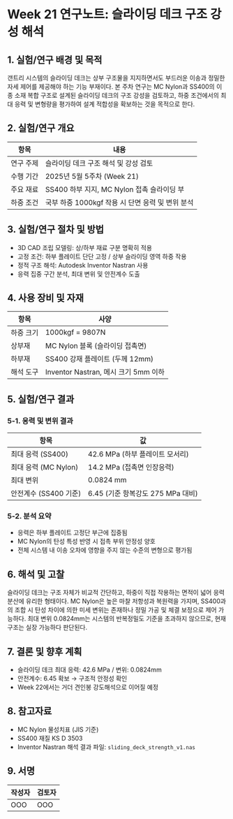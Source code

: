 # Week 21 연구노트: 슬라이딩 데크 구조 강성 해석

## 1. 실험/연구 배경 및 목적
갠트리 시스템의 슬라이딩 데크는 상부 구조물을 지지하면서도 부드러운 이송과 정밀한 자세 제어를 제공해야 하는 기능 부재이다. 본 주차 연구는 MC Nylon과 SS400의 이종 소재 복합 구조로 설계된 슬라이딩 데크의 구조 강성을 검토하고, 하중 조건에서의 최대 응력 및 변형량을 평가하여 설계 적합성을 확보하는 것을 목적으로 한다.

## 2. 실험/연구 개요
| 항목 | 내용 |
|------|------|
| 연구 주제 | 슬라이딩 데크 구조 해석 및 강성 검토 |
| 수행 기간 | 2025년 5월 5주차 (Week 21) |
| 주요 재료 | SS400 하부 지지, MC Nylon 접촉 슬라이딩 부 |
| 하중 조건 | 국부 하중 1000kgf 작용 시 단면 응력 및 변위 분석

## 3. 실험/연구 절차 및 방법
- 3D CAD 조립 모델링: 상/하부 재료 구분 명확히 적용
- 고정 조건: 하부 플레이트 단단 고정 / 상부 슬라이딩 영역 하중 작용
- 정적 구조 해석: Autodesk Inventor Nastran 사용
- 응력 집중 구간 분석, 최대 변위 및 안전계수 도출

## 4. 사용 장비 및 자재
| 항목 | 사양 |
|------|------|
| 하중 크기 | 1000kgf = 9807N |
| 상부재 | MC Nylon 블록 (슬라이딩 접촉면) |
| 하부재 | SS400 강재 플레이트 (두께 12mm) |
| 해석 도구 | Inventor Nastran, 메시 크기 5mm 이하

## 5. 실험/연구 결과
### 5-1. 응력 및 변위 결과
| 항목 | 값 |
|------|----|
| 최대 응력 (SS400) | 42.6 MPa (하부 플레이트 모서리) |
| 최대 응력 (MC Nylon) | 14.2 MPa (접촉면 인장응력) |
| 최대 변위 | 0.0824 mm |
| 안전계수 (SS400 기준) | 6.45 (기준 항복강도 275 MPa 대비)

### 5-2. 분석 요약
- 응력은 하부 플레이트 고정단 부근에 집중됨
- MC Nylon의 탄성 특성 반영 시 접촉 부위 안정성 양호
- 전체 시스템 내 이송 오차에 영향을 주지 않는 수준의 변형으로 평가됨

## 6. 해석 및 고찰
슬라이딩 데크는 구조 자체가 비교적 간단하고, 하중이 직접 작용하는 면적이 넓어 응력 분산에 유리한 형태이다. MC Nylon은 높은 마찰 저항성과 복원력을 가지며, SS400과의 조합 시 탄성 차이에 의한 미세 변위는 존재하나 정밀 가공 및 체결 보정으로 제어 가능하다. 최대 변위 0.0824mm는 시스템의 반복정밀도 기준을 초과하지 않으므로, 현재 구조는 실장 가능하다 판단된다.

## 7. 결론 및 향후 계획
- 슬라이딩 데크 최대 응력: 42.6 MPa / 변위: 0.0824mm
- 안전계수: 6.45 확보 → 구조적 안정성 확인
- Week 22에서는 거더 견인봉 강도해석으로 이어질 예정

## 8. 참고자료
- MC Nylon 물성치표 (JIS 기준)
- SS400 재질 KS D 3503
- Inventor Nastran 해석 결과 파일: `sliding_deck_strength_v1.nas`

## 9. 서명
| 작성자 | 검토자 |
|--------|--------|
| OOO   | OOO   |

